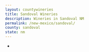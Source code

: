 ```yaml
---
layout: countywineries
title: Sandoval Wineries
description: Wineries in Sandoval NM
permalink: /new-mexico/sandoval/
county: sandoval
state: nm
---
```

-

